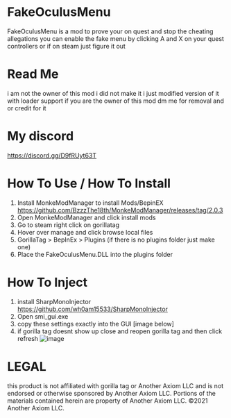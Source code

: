 # FakeOculusMenu
FakeOculusMenu is a mod to prove your on quest and stop the cheating allegations
you can enable the fake menu by clicking A and X on your quest controllers or if on steam just figure it out

# Read Me
i am not the owner of this mod i did not make it i just modified version of it with loader support if you are the owner of this mod dm me for removal and or credit for it

# My discord
https://discord.gg/D9fRUyt63T

# How To Use / How To Install
1. Install MonkeModManager to install Mods/BepinEX
https://github.com/BzzzThe18th/MonkeModManager/releases/tag/2.0.3
2. Open MonkeModManager and click install mods
3. Go to steam right click on gorillatag
4. Hover over manage and click browse local files
5. GorillaTag > BepInEx > Plugins (if there is no plugins folder just make one)
6. Place the FakeOculusMenu.DLL into the plugins folder

# How To Inject
1. install SharpMonoInjector https://github.com/wh0am15533/SharpMonoInjector
2. Open smi_gui.exe
3. copy these settings exactly into the GUI [image below]
5. if gorilla tag doesnt show up close and reopen gorilla tag and then click refresh
![image](https://github.com/user-attachments/assets/2db3557a-99eb-464a-a23c-5e29ea2cdc40)



# LEGAL
this product is not affiliated with gorilla tag or 
Another Axiom LLC and is not endorsed or
otherwise sponsored by Another Axiom LLC.
Portions of the materials contained herein are 
property of Another Axiom LLC. ©2021 Another 
Axiom LLC.

